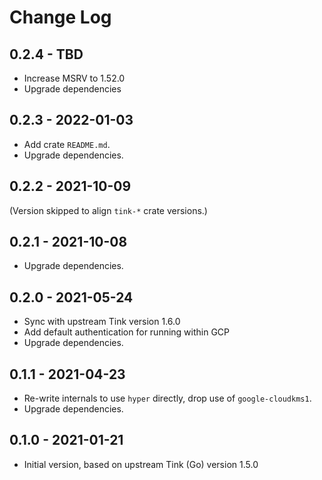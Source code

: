 # Change Log

## 0.2.4 - TBD

- Increase MSRV to 1.52.0
- Upgrade dependencies

## 0.2.3 - 2022-01-03

- Add crate `README.md`.
- Upgrade dependencies.

## 0.2.2 - 2021-10-09

(Version skipped to align `tink-*` crate versions.)

## 0.2.1 - 2021-10-08

- Upgrade dependencies.

## 0.2.0 - 2021-05-24

- Sync with upstream Tink version 1.6.0
- Add default authentication for running within GCP
- Upgrade dependencies.

## 0.1.1 - 2021-04-23

- Re-write internals to use `hyper` directly, drop use of `google-cloudkms1`.
- Upgrade dependencies.

## 0.1.0 - 2021-01-21

- Initial version, based on upstream Tink (Go) version 1.5.0
